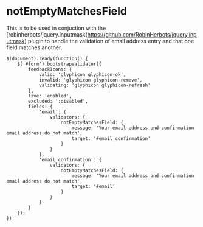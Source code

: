# notEmptyMatchesField

This is to be used in conjuction with the [robinherbots/jquery.inputmask(https://github.com/RobinHerbots/jquery.inputmask) plugin to handle the validation of email address entry and that one field matches another.

	$(document).ready(function() {
	    $('#form').bootstrapValidator({
	        feedbackIcons: {
	            valid: 'glyphicon glyphicon-ok',
	            invalid: 'glyphicon glyphicon-remove',
	            validating: 'glyphicon glyphicon-refresh'
	        },
	        live: 'enabled',
	        excluded: ':disabled',
	        fields: {
				'email': {
				    validators: {
				        notEmptyMatchesField: {
				            message: 'Your email address and confirmation email address do not match',
				            target: '#email_confirmation'
				        }
				    }
				},
				'email_confirmation': {
				    validators: {
				        notEmptyMatchesField: {
				            message: 'Your email address and confirmation email address do not match',
				            target: '#email'
				        }
				    }
				}
	        }
	    });
	});